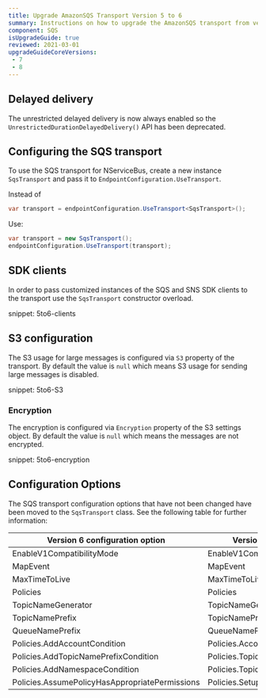 ```yaml
---
title: Upgrade AmazonSQS Transport Version 5 to 6
summary: Instructions on how to upgrade the AmazonSQS transport from version 5 to 6
component: SQS
isUpgradeGuide: true
reviewed: 2021-03-01
upgradeGuideCoreVersions:
 - 7
 - 8
---
```


## Delayed delivery

The unrestricted delayed delivery is now always enabled so the `UnrestrictedDurationDelayedDelivery()` API has been deprecated.


## Configuring the SQS transport

To use the SQS transport for NServiceBus, create a new instance `SqsTransport` and pass it to `EndpointConfiguration.UseTransport`.

Instead of

```csharp
var transport = endpointConfiguration.UseTransport<SqsTransport>();
```

Use:

```csharp
var transport = new SqsTransport();
endpointConfiguration.UseTransport(transport);
```

## SDK clients

In order to pass customized instances of the SQS and SNS SDK clients to the transport use the `SqsTransport` constructor overload.

snippet: 5to6-clients

## S3 configuration

The S3 usage for large messages is configured via `S3` property of the transport. By default the value is `null` which means S3 usage for sending large messages is disabled.

snippet: 5to6-S3

### Encryption

The encryption is configured via `Encryption` property of the S3 settings object. By default the value is `null` which means the messages are not encrypted.

snippet: 5to6-encryption

## Configuration Options

The SQS transport configuration options that have not been changed have been moved to the `SqsTransport` class. See the following table for further information:

| Version 6 configuration option | Version 7 configuration option |
| --- | --- |
| EnableV1CompatibilityMode | EnableV1CompatibilityMode |
| MapEvent | MapEvent |
| MaxTimeToLive | MaxTimeToLive |
| Policies | Policies |
| TopicNameGenerator | TopicNameGenerator |
| TopicNamePrefix | TopicNamePrefix |
| QueueNamePrefix | QueueNamePrefix |
| Policies.AddAccountCondition | Policies.AccountCondition |
| Policies.AddTopicNamePrefixCondition | Policies.TopicNamePrefixCondition |
| Policies.AddNamespaceCondition | Policies.TopicNamespaceConditions |
| Policies.AssumePolicyHasAppropriatePermissions | Policies.SetupTopicPoliciesWhenSubscribing |
